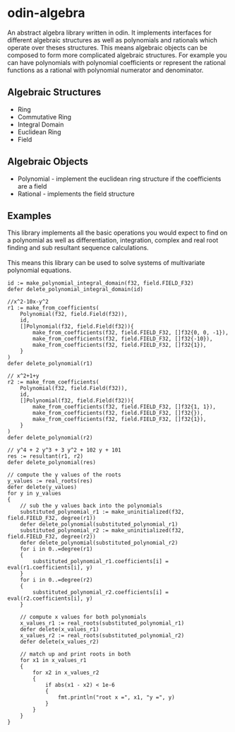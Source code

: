 # odin-algebra

An abstract algebra library written in odin. It implements interfaces for different algebraic structures as well as polynomials and rationals which operate over theses structures. This means algebraic objects can be composed to form more complicated algebraic structures. For example you can have polynomials with polynomial coefficients or represent the rational functions as a rational with polynomial numerator and denominator.

## Algebraic Structures
- Ring
- Commutative Ring
- Integral Domain
- Euclidean Ring
- Field

## Algebraic Objects
- Polynomial - implement the euclidean ring structure if the coefficients are a field
- Rational - implements the field structure

## Examples
This library implements all the basic operations you would expect to find on a polynomial as well as differentiation, integration, complex and real root finding and sub resultant sequence calculations. \
\
This means this library can be used to solve systems of multivariate polynomial equations.
```odin
id := make_polynomial_integral_domain(f32, field.FIELD_F32)
defer delete_polynomial_integral_domain(id)

//x^2-10x-y^2
r1 := make_from_coefficients(
    Polynomial(f32, field.Field(f32)),
    id,
    []Polynomial(f32, field.Field(f32)){
        make_from_coefficients(f32, field.FIELD_F32, []f32{0, 0, -1}),
        make_from_coefficients(f32, field.FIELD_F32, []f32{-10}),
        make_from_coefficients(f32, field.FIELD_F32, []f32{1}),
    }
)
defer delete_polynomial(r1)

// x^2+1+y
r2 := make_from_coefficients(
    Polynomial(f32, field.Field(f32)),
    id,
    []Polynomial(f32, field.Field(f32)){
        make_from_coefficients(f32, field.FIELD_F32, []f32{1, 1}),
        make_from_coefficients(f32, field.FIELD_F32, []f32{}),
        make_from_coefficients(f32, field.FIELD_F32, []f32{1}),
    }
)
defer delete_polynomial(r2)

// y^4 + 2 y^3 + 3 y^2 + 102 y + 101
res := resultant(r1, r2)
defer delete_polynomial(res)

// compute the y values of the roots
y_values := real_roots(res)
defer delete(y_values)
for y in y_values
{
    // sub the y values back into the polynomials
    substituted_polynomial_r1 := make_uninitialized(f32, field.FIELD_F32, degree(r1))
    defer delete_polynomial(substituted_polynomial_r1)
    substituted_polynomial_r2 := make_uninitialized(f32, field.FIELD_F32, degree(r2))
    defer delete_polynomial(substituted_polynomial_r2)
    for i in 0..=degree(r1)
    {
        substituted_polynomial_r1.coefficients[i] = eval(r1.coefficients[i], y)
    }
    for i in 0..=degree(r2)
    {
        substituted_polynomial_r2.coefficients[i] = eval(r2.coefficients[i], y)
    }

    // compute x values for both polynomials
    x_values_r1 := real_roots(substituted_polynomial_r1)
    defer delete(x_values_r1)
    x_values_r2 := real_roots(substituted_polynomial_r2)
    defer delete(x_values_r2)

    // match up and print roots in both
    for x1 in x_values_r1
    {
        for x2 in x_values_r2
        {
            if abs(x1 - x2) < 1e-6
            {
                fmt.println("root x =", x1, "y =", y)
            }
        }
    }
}
```
